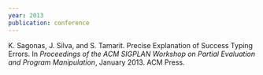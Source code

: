 ```yaml
---
year: 2013
publication: conference
---
```

K. Sagonas, J. Silva, and S. Tamarit.
Precise Explanation of Success Typing Errors.
In _Proceedings of the ACM SIGPLAN Workshop on Partial Evaluation and Program Manipulation_, January 2013. ACM Press.
